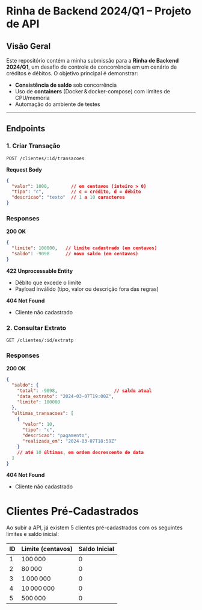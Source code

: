 # Rinha de Backend 2024/Q1 – Projeto de API

## Visão Geral

Este repositório contém a minha submissão para a **Rinha de Backend 2024/Q1**, um desafio de controle de concorrência em um cenário de créditos e débitos. O objetivo principal é demonstrar:

- **Consistência de saldo** sob concorrência  
- Uso de **containers** (Docker & docker-compose) com limites de CPU/memória  
- Automação do ambiente de testes  

---

## Endpoints

### 1. Criar Transação

`POST /clientes/:id/transacoes`

**Request Body**

```json
{
  "valor": 1000,        // em centavos (inteiro > 0)
  "tipo": "c",          // c = crédito, d = débito
  "descricao": "texto"  // 1 a 10 caracteres
}
```
### Responses

**200 OK**

```json
{
  "limite": 100000,   // limite cadastrado (em centavos)
  "saldo": -9098      // novo saldo (em centavos)
}
```

**422 Unprocessable Entity**

- Débito que excede o limite
- Payload inválido (tipo, valor ou descrição fora das regras)

**404 Not Found**

- Cliente não cadastrado

### 2. Consultar Extrato

`GET /clientes/:id/extratp`

### Responses

**200 OK**

```json
{
  "saldo": {
    "total": -9098,                     // saldo atual
    "data_extrato": "2024-03-07T19:00Z",
    "limite": 100000
  },
  "ultimas_transacoes": [
    {
      "valor": 10,
      "tipo": "c",
      "descricao": "pagamento",
      "realizada_em": "2024-03-07T18:59Z"
    }
    // até 10 últimas, em ordem decrescente de data
  ]
}

```

**404 Not Found**

- Cliente não cadastrado

# Clientes Pré-Cadastrados

Ao subir a API, já existem 5 clientes pré-cadastrados com os seguintes limites e saldo inicial:

| ID  | Limite (centavos) | Saldo Inicial |
|-----|--------------------|----------------|
| 1   | 100 000            | 0              |
| 2   | 80 000             | 0              |
| 3   | 1 000 000          | 0              |
| 4   | 10 000 000         | 0              |
| 5   | 500 000            | 0              |


